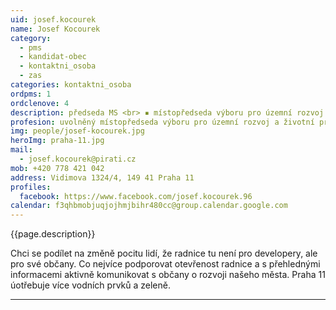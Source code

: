 ```yaml
---
uid: josef.kocourek
name: Josef Kocourek
category:
  - pms
  - kandidat-obec
  - kontaktni_osoba
  - zas
categories: kontaktni_osoba    
ordpms: 1
ordclenove: 4
description: předseda MS <br> ▪ místopředseda výboru pro územní rozvoj a životní prostředí <br> ▪ člen komise pro strategické a územní plánování
profesion: uvolněný místopředseda výboru pro územní rozvoj a životní prostředí, člen Pirátů
img: people/josef-kocourek.jpg
heroImg: praha-11.jpg
mail:
  - josef.kocourek@pirati.cz
mob: +420 778 421 042
address: Vidimova 1324/4, 149 41 Praha 11
profiles:
  facebook: https://www.facebook.com/josef.kocourek.96
calendar: f3qhbmobjuqjojhmjbihr480cc@group.calendar.google.com
---
```


{{page.description}}

Chci se podílet na změně pocitu lidí, že radnice tu není pro developery, ale pro své občany. Co nejvíce podporovat otevřenost radnice a s přehlednými informacemi aktivně komunikovat s občany o rozvoji našeho města. Praha 11 úotřebuje více vodních prvků a zeleně.


---
